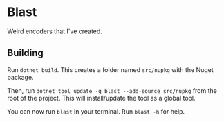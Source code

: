 # Blast
Weird encoders that I've created.

## Building

Run `dotnet build`. This creates a folder named `src/nupkg` with the Nuget package.

Then, run `dotnet tool update -g blast --add-source src/nupkg` from the root of the project. This will install/update the tool as a global tool.

You can now run `blast` in your terminal. Run `blast -h` for help.
